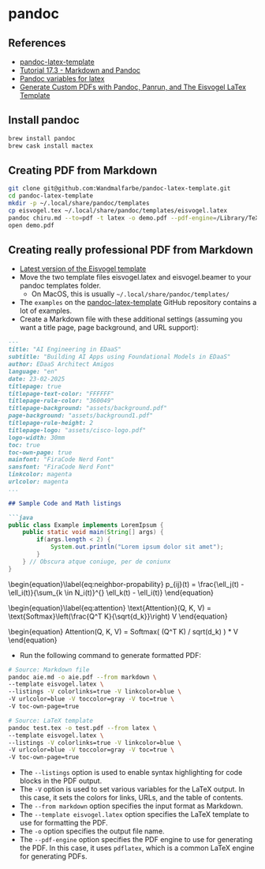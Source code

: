 # pandoc

## References
- [pandoc-latex-template](https://github.com/Wandmalfarbe/pandoc-latex-template)
- [Tutorial 17.3 - Markdown and Pandoc](https://www.flutterbys.com.au/stats/tut/tut17.3.html#:~:text=A%20table%20of%20contents%20can,table%20of%20contents%20is%20generated.)
- [Pandoc variables for latex](https://pandoc.org/MANUAL.html#variables-for-latex)
- [Generate Custom PDFs with Pandoc, Panrun, and The Eisvogel LaTex Template](https://forum.obsidian.md/t/generate-custom-pdfs-with-pandoc-panrun-and-the-eisvogel-latex-template/22237)

## Install pandoc

```bash
brew install pandoc
brew cask install mactex
```

## Creating PDF from Markdown

```bash
git clone git@github.com:Wandmalfarbe/pandoc-latex-template.git
cd pandoc-latex-template
mkdir -p ~/.local/share/pandoc/templates
cp eisvogel.tex ~/.local/share/pandoc/templates/eisvogel.latex
pandoc chiru.md --to=pdf -t latex -o demo.pdf --pdf-engine=/Library/TeX/texbin/pdflatex --template eisvogel
open demo.pdf
```

## Creating really professional PDF from Markdown

- [Latest version of the Eisvogel template](https://github.com/Wandmalfarbe/pandoc-latex-template/releases/latest)
- Move the two template files eisvogel.latex and eisvogel.beamer to your pandoc templates folder. 
  - On MacOS, this is usually `~/.local/share/pandoc/templates/`
- The `examples` on the [pandoc-latex-template](https://github.com/Wandmalfarbe/pandoc-latex-template) GitHub repository contains a lot of examples.
- Create a Markdown file with these additional settings (assuming you want a title page, page background, and URL support):

```markdown
---
title: "AI Engineering in EDaaS"
subtitle: "Building AI Apps using Foundational Models in EDaaS"
author: EDaaS Architect Amigos
language: "en"
date: 23-02-2025
titlepage: true
titlepage-text-color: "FFFFFF"
titlepage-rule-color: "360049"
titlepage-background: "assets/background.pdf"
page-background: "assets/background1.pdf"
titlepage-rule-height: 2
titlepage-logo: "assets/cisco-logo.pdf"
logo-width: 30mm
toc: true
toc-own-page: true
mainfont: "FiraCode Nerd Font"
sansfont: "FiraCode Nerd Font"
linkcolor: magenta
urlcolor: magenta
...

## Sample Code and Math listings

```java
public class Example implements LoremIpsum {
	public static void main(String[] args) {
		if(args.length < 2) {
			System.out.println("Lorem ipsum dolor sit amet");
		}
	} // Obscura atque coniuge, per de coniunx
}
```

\begin{equation}\label{eq:neighbor-propability}
    p_{ij}(t) = \frac{\ell_j(t) - \ell_i(t)}{\sum_{k \in N_i(t)}^{} \ell_k(t) - \ell_i(t)}
\end{equation}

\begin{equation}\label{eq:attention}
		\text{Attention}(Q, K, V) = \text{Softmax}\left(\frac{Q^T K}{\sqrt{d_k}}\right) V
\end{equation}

\begin{equation}
Attention(Q, K, V) = Softmax( (Q^T K) / sqrt(d_k) ) * V
\end{equation}

- Run the following command to generate formatted PDF:

```bash
# Source: Markdown file
pandoc aie.md -o aie.pdf --from markdown \
--template eisvogel.latex \
--listings -V colorlinks=true -V linkcolor=blue \
-V urlcolor=blue -V toccolor=gray -V toc=true \
-V toc-own-page=true

# Source: LaTeX template
pandoc test.tex -o test.pdf --from latex \
--template eisvogel.latex \
--listings -V colorlinks=true -V linkcolor=blue \
-V urlcolor=blue -V toccolor=gray -V toc=true \
-V toc-own-page=true
```

- The `--listings` option is used to enable syntax highlighting for code blocks in the PDF output.
- The `-V` option is used to set various variables for the LaTeX output. In this case, it sets the colors for links, URLs, and the table of contents.
- The `--from markdown` option specifies the input format as Markdown.
- The `--template eisvogel.latex` option specifies the LaTeX template to use for formatting the PDF.
- The `-o` option specifies the output file name.
- The `--pdf-engine` option specifies the PDF engine to use for generating the PDF. In this case, it uses `pdflatex`, which is a common LaTeX engine for generating PDFs.
